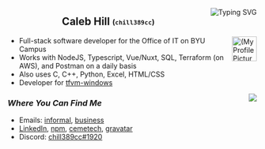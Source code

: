 <p align="center">
 <img align="right" src="https://readme-typing-svg.demolab.com?font=Fira+Code&size=10&duration=1000&pause=1000&color=58A6FF&multiline=true&width=460&height=62&lines=I'm+a+student+at+Brigham+Young+University+studying+Computer+Science.;I'm+currently+living+in+Provo%2C+UT+and+I+hope+to+graduate+in+Winter+of+2024.;I%E2%80%99m+interested+in+software+engineering+and+solving+problems+efficiently.;Sometimes+I+use+this+frog+as+my+profile+picture." alt="Typing SVG" />
 
 <!-- TO EDIT THE TEXT IMAGE: https://readme-typing-svg.demolab.com/demo/ -->
 
 <h2 align="center">Caleb Hill <sub><sup>(<code>chill389cc</code>)</sup></sub></h2>
 <p align="center"></p>
</p>
 <img align="right" width="50px" src="https://secure.gravatar.com/avatar/7087ef0468968fd76ab54243579fb6d4" align="center" alt="(My Profile Picture)" />

- Full-stack software developer for the Office of IT on BYU Campus
- Works with NodeJS, Typescript, Vue/Nuxt, SQL, Terraform (on AWS), and Postman on a daily basis
- Also uses C, C++, Python, Excel, HTML/CSS
- Developer for [tfvm-windows](https://github.com/jsterner30/tfvm-windows)
<!-- > <sub><sup>Written in Nodejs and a bit of powershell, published to npm</sup></sub> -->

<img align="right" src="https://github-readme-stats.vercel.app/api/wakatime?username=chill389cc&theme=tokyonight&layout=compact"/>

### *Where You Can Find Me*
- Emails: <a href = "mailto: chill389cc@gmail.com">informal</a>, <a href = "mailto: calebanthonyhill@gmail.com">business</a>
- [LinkedIn](https://www.linkedin.com/in/calebanthonyhill/), [npm](https://www.npmjs.com/~chill389cc), [cemetech](https://www.cemetech.net/forum/profile.php?mode=viewprofile&u=11934), [gravatar](https://en.gravatar.com/calebahill7)
- Discord: [chill389cc#1920](https://discordapp.com/users/chill389cc#1920)

<!-- ![My GitHub Stats](https://github-readme-stats.vercel.app/api?username=chill389cc&count_private=true&hide=stars,prs,issues,contribs&theme=tokyonight) -->

<!---- <a href="https://github.com/chill389cc/chill389cc/blob/main/R%C3%A9sum%C3%A9.pdf">Resume</a>--->
<!---
chill389cc/chill389cc is a ✨ special ✨ repository because its `README.md` (this file) appears on your GitHub profile.
You can click the Preview link to take a look at your changes.
--->
<!--
Cool Vercell Visualizations that I could use one day when I write more public code:
Shows my (public) stats:
https://github-readme-stats.vercel.app/api?username=chill389cc

Shows which languages I like the most:
https://github-readme-stats.vercel.app/api/top-langs/?username=chill389cc

both of these don't show things from private orgs though so I'm basically toast


Ones I could use someday:
https://komarev.com/ghpvc/?username=3kh0&label=Profile Visitors&color=001eff&style=flat

  <img alt="" src="https://img.shields.io/badge/Uses-Firefox-red/?logo=firefoxbrowser&color=ff9500">
-->
